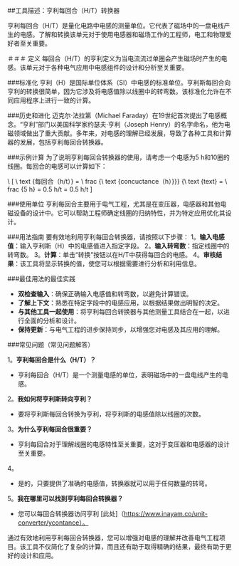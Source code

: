 ##工具描述：亨利每回合（H/T）转换器

亨利每回合（H/T）是量化电路中电感的测量单位。它代表了磁场中的一盘电线产生的电感。了解和转换该单元对于使用电感器和磁场工作的工程师，电工和物理爱好者至关重要。

＃＃＃ 定义
每回合（H/T）的亨利定义为当电流流过单圈会产生磁场时产生的电感。该单元对于各种电气应用中电感组件的设计和分析至关重要。

###标准化
亨利（H）是国际单位体系（SI）中电感的标准单位。亨利斯每回合向亨利的转换很简单，因为它涉及将电感值除以线圈中的转弯数。该标准化允许在不同应用程序上进行一致的计算。

###历史和进化
迈克尔·法拉第（Michael Faraday）在19世纪首次提出了电感概念。“亨利”部门以美国科学家约瑟夫·亨利（Joseph Henry）的名字命名，他为电磁领域做出了重大贡献。多年来，对电感的理解已经发展，导致了各种工具和计算器的发展，包括亨利每回合转换器。

###示例计算
为了说明亨利每回合转换器的使用，请考虑一个电感为5 h和10圈的线圈。每回合的电感可以计算如下：

\ [
\ text {每回合（h/t）} = \ frac {\ text {concuctance（h）}}} {\ text {text} = \ frac {5 h} = 0.5 h/t = 0.5 h/t
\]

###使用单位
亨利每回合主要用于电气工程，尤其是在变压器，电感器和其他电磁设备的设计中。它可以帮助工程师确定线圈的归纳特性，并为特定应用优化其设计。

###用法指南
要有效地利用亨利每回合转换器，请按照以下步骤：
1。**输入电感值**：输入亨利斯（H）中的电感值进入指定字段。
2。**输入转弯数**：指定线圈中的转弯数。
3。**计算**：单击“转换”按钮以在H/T中获得每回合的电感。
4。**审核结果**：该工具将显示转换的值，使您可以根据需要进行分析和利用信息。

###最佳用法的最佳实践
-  **双检查输入**：确保正确输入电感值和转弯数，以避免计算错误。
-  **了解上下文**：熟悉在特定字段中的电感应用，以根据结果做出明智的决定。
-  **与其他工具一起使用**：将亨利每回合转换器与其他测量工具结合在一起，以进行全面的分析和设计。
-  **保持更新**：与电气工程的进步保持同步，以增强您对电感及其应用的理解。

###常见问题（常见问题解答）

1。**亨利每回合是什么（H/T）？**
- 亨利每回合（H/T）是一个测量电感的单位，表明磁场中的一盘电线产生的电感。

2。**我如何将亨利斯转向亨利？**
- 要将亨利斯每回合转换为亨利，将亨利斯的电感值除以线圈的次数。

3。**为什么亨利每回合很重要？**
- 亨利每回合对于理解线圈的电感特性至关重要，这对于变压器和电感器的设计至关重要。

4。
- 是的，只要提供了准确的电感值，转换器就可以用于任何数量的转弯。

5。**我在哪里可以找到亨利每回合转换器？**
- 您可以每回合转换器访问亨利 [此处]（https://www.inayam.co/unit-converter/ycontance）。

通过有效地利用亨利每回合转换器，您可以增强对电感的理解并改善电气工程项目。该工具不仅简化了复杂的计算，而且还有助于取得精确的结果，最终有助于更好的设计和应用。